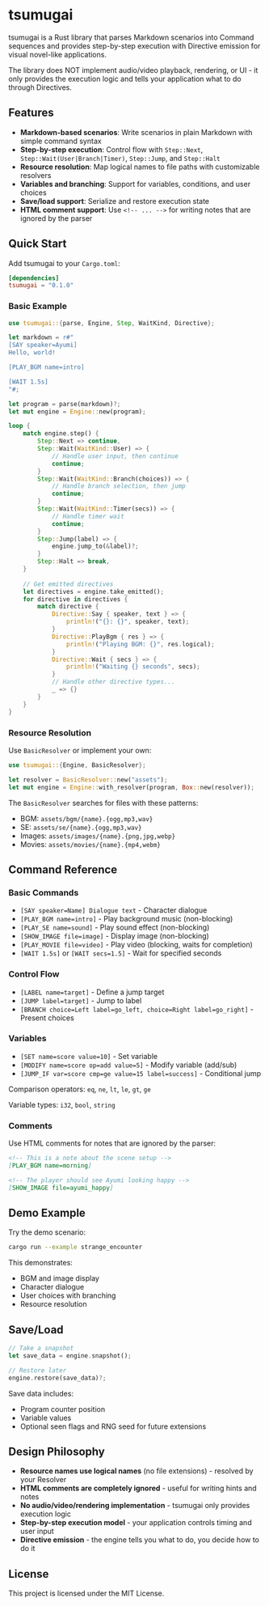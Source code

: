 # tsumugai

tsumugai is a Rust library that parses Markdown scenarios into Command sequences and provides step-by-step execution with Directive emission for visual novel-like applications.

The library does NOT implement audio/video playback, rendering, or UI - it only provides the execution logic and tells your application what to do through Directives.

## Features

- **Markdown-based scenarios**: Write scenarios in plain Markdown with simple command syntax
- **Step-by-step execution**: Control flow with `Step::Next`, `Step::Wait(User|Branch|Timer)`, `Step::Jump`, and `Step::Halt`
- **Resource resolution**: Map logical names to file paths with customizable resolvers
- **Variables and branching**: Support for variables, conditions, and user choices
- **Save/load support**: Serialize and restore execution state
- **HTML comment support**: Use `<!-- ... -->` for writing notes that are ignored by the parser

## Quick Start

Add tsumugai to your `Cargo.toml`:

```toml
[dependencies]
tsumugai = "0.1.0"
```

### Basic Example

```rust
use tsumugai::{parse, Engine, Step, WaitKind, Directive};

let markdown = r#"
[SAY speaker=Ayumi]
Hello, world!

[PLAY_BGM name=intro]

[WAIT 1.5s]
"#;

let program = parse(markdown)?;
let mut engine = Engine::new(program);

loop {
    match engine.step() {
        Step::Next => continue,
        Step::Wait(WaitKind::User) => {
            // Handle user input, then continue
            continue;
        }
        Step::Wait(WaitKind::Branch(choices)) => {
            // Handle branch selection, then jump
            continue;
        }
        Step::Wait(WaitKind::Timer(secs)) => {
            // Handle timer wait
            continue;
        }
        Step::Jump(label) => {
            engine.jump_to(&label)?;
        }
        Step::Halt => break,
    }
    
    // Get emitted directives
    let directives = engine.take_emitted();
    for directive in directives {
        match directive {
            Directive::Say { speaker, text } => {
                println!("{}: {}", speaker, text);
            }
            Directive::PlayBgm { res } => {
                println!("Playing BGM: {}", res.logical);
            }
            Directive::Wait { secs } => {
                println!("Waiting {} seconds", secs);
            }
            // Handle other directive types...
            _ => {}
        }
    }
}
```

### Resource Resolution

Use `BasicResolver` or implement your own:

```rust
use tsumugai::{Engine, BasicResolver};

let resolver = BasicResolver::new("assets");
let mut engine = Engine::with_resolver(program, Box::new(resolver));
```

The `BasicResolver` searches for files with these patterns:
- BGM: `assets/bgm/{name}.{ogg,mp3,wav}`
- SE: `assets/se/{name}.{ogg,mp3,wav}`
- Images: `assets/images/{name}.{png,jpg,webp}`
- Movies: `assets/movies/{name}.{mp4,webm}`

## Command Reference

### Basic Commands

- `[SAY speaker=Name] Dialogue text` - Character dialogue
- `[PLAY_BGM name=intro]` - Play background music (non-blocking)
- `[PLAY_SE name=sound]` - Play sound effect (non-blocking)
- `[SHOW_IMAGE file=image]` - Display image (non-blocking)
- `[PLAY_MOVIE file=video]` - Play video (blocking, waits for completion)
- `[WAIT 1.5s]` or `[WAIT secs=1.5]` - Wait for specified seconds

### Control Flow

- `[LABEL name=target]` - Define a jump target
- `[JUMP label=target]` - Jump to label
- `[BRANCH choice=Left label=go_left, choice=Right label=go_right]` - Present choices

### Variables

- `[SET name=score value=10]` - Set variable
- `[MODIFY name=score op=add value=5]` - Modify variable (add/sub)
- `[JUMP_IF var=score cmp=ge value=15 label=success]` - Conditional jump

Comparison operators: `eq`, `ne`, `lt`, `le`, `gt`, `ge`

Variable types: `i32`, `bool`, `string`

### Comments

Use HTML comments for notes that are ignored by the parser:

```markdown
<!-- This is a note about the scene setup -->
[PLAY_BGM name=morning]

<!-- The player should see Ayumi looking happy -->
[SHOW_IMAGE file=ayumi_happy]
```

## Demo Example

Try the demo scenario:

```bash
cargo run --example strange_encounter
```

This demonstrates:
- BGM and image display
- Character dialogue
- User choices with branching
- Resource resolution

## Save/Load

```rust
// Take a snapshot
let save_data = engine.snapshot();

// Restore later
engine.restore(save_data)?;
```

Save data includes:
- Program counter position
- Variable values  
- Optional seen flags and RNG seed for future extensions

## Design Philosophy

- **Resource names use logical names** (no file extensions) - resolved by your Resolver
- **HTML comments are completely ignored** - useful for writing hints and notes
- **No audio/video/rendering implementation** - tsumugai only provides execution logic
- **Step-by-step execution model** - your application controls timing and user input
- **Directive emission** - the engine tells you what to do, you decide how to do it

## License

This project is licensed under the MIT License.